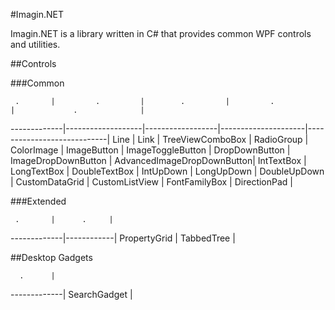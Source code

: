 ﻿#Imagin.NET  

Imagin.NET is a library written in C# that provides common WPF controls and utilities.

##Controls

###Common

     .       |         .         |        .         |         .           |             .              | 
-------------|-------------------|------------------|---------------------|----------------------------|
Line         | Link              | TreeViewComboBox | RadioGroup          | ColorImage                 |
ImageButton  | ImageToggleButton | DropDownButton   | ImageDropDownButton | AdvancedImageDropDownButton|
IntTextBox   | LongTextBox       | DoubleTextBox    | IntUpDown           | LongUpDown                 |
DoubleUpDown | CustomDataGrid    | CustomListView   | FontFamilyBox       | DirectionPad               |

###Extended

     .       |      .     | 
-------------|------------|
PropertyGrid | TabbedTree |

##Desktop Gadgets

      .      |
-------------|
SearchGadget |